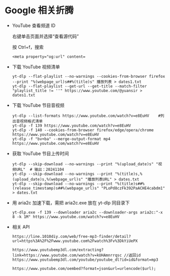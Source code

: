 # Google 相关折腾

- YouTube 查看频道 ID

  右键单击页面并选择“查看源代码”

  按 Ctrl+f，搜索
  ```
  <meta property="og:url" content=
  ```

- 下载 YouTube 视频清单
  ```
  yt-dlp --flat-playlist --no-warnings --cookies-from-browser firefox --print "%(webpage_url)s##%(title)s" 播放列表 > dates1.txt
  yt-dlp --flat-playlist --get-url --get-title --match-filter "playlist_title != ''" https://www.youtube.com/@yuansir > dates1.txt
  ```

- 下载 YouTube 节目音视频
  ```
  yt-dlp --list-formats https://www.youtube.com/watch?v=e8EuHV    #列出音视频格式清单
  yt-dlp -f 139 https://www.youtube.com/watch?v=e8EuHV
  yt-dlp -f 140 --cookies-from-browser firefox/edge/opera/chrome https://www.youtube.com/watch?v=e8EuHV
  yt-dlp -f "bv+ba" --merge-output-format mp4 https://www.youtube.com/watch?v=e8EuHV
  ```

- 获取 YouTube 节目上传时间
  ```
  yt-dlp --skip-download --no-warnings --print "%(upload_date)s" "视频URL"  # 输出：20241104
  yt-dlp --skip-download --no-warnings --print "%(title)s,%(upload_date)s,%(webpage_url)s" "播放列表URL" > dates.txt
  yt-dlp --skip-download --no-warnings --print "%(title)s##%(release_timestamp)s##%(webpage_url)s" "PLoPd8czFk392PaACHE4cabdm1" > dates.txt
  ```

- 用 aria2c 加速下载，需把 aria2c.exe 放在 yt-dlp 同目录下
  ```
  yt-dlp.exe -f 139 --downloader aria2c --downloader-args aria2c:"-x 8 -k 1M" https://www.youtube.com/watch?v=e8EuHV
  ```

- 相关 API
  ```
  https://line.1010diy.com/web/free-mp3-finder/detail?url=https%3A%2F%2Fwww.youtube.com%2Fwatch%3Fv%3DkYiUePX

  https://www.youtubemp3dl.com/extracting?link=https://www.youtube.com/watch?v=kUHAmnrrqsc //返回id
  https://www.youtubemp3dl.com/youtube/youtube_dl?id=id&format=mp3

  https://www.youtube.com/oembed?format=json&url=urlencode($url);
  ```
